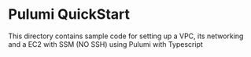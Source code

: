 
# Pulumi QuickStart 

This directory contains sample code for setting up a VPC, 
its networking and a EC2 with SSM (NO SSH) using Pulumi with Typescript



